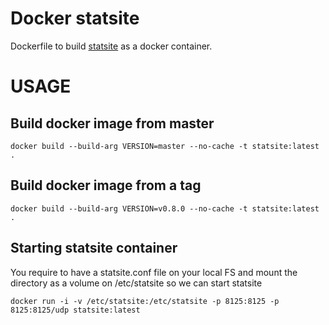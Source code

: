 Docker statsite
===

Dockerfile to build [statsite](https://github.com/statsite/statsite) as a docker container.

USAGE
===

## Build docker image from master

```
docker build --build-arg VERSION=master --no-cache -t statsite:latest .
```

## Build docker image from a tag

```
docker build --build-arg VERSION=v0.8.0 --no-cache -t statsite:latest .
```

## Starting statsite container

You require to have a statsite.conf file on your local FS and mount the directory as a volume on /etc/statsite so we can start statsite

```
docker run -i -v /etc/statsite:/etc/statsite -p 8125:8125 -p 8125:8125/udp statsite:latest
```

